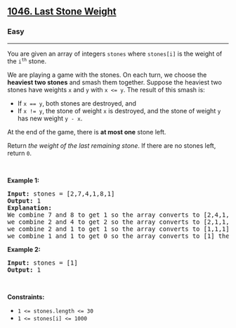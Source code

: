 <h2><a href="https://leetcode.com/problems/last-stone-weight/">1046. Last Stone Weight</a></h2><h3>Easy</h3><hr><div data-read-aloud-multi-block="true"><p>You are given an array of integers <code>stones</code> where <code>stones[i]</code> is the weight of the <code>i<sup>th</sup></code> stone.</p>

<p>We are playing a game with the stones. On each turn, we choose the <strong>heaviest two stones</strong> and smash them together. Suppose the heaviest two stones have weights <code>x</code> and <code>y</code> with <code>x &lt;= y</code>. The result of this smash is:</p>

<ul>
	<li>If <code>x == y</code>, both stones are destroyed, and</li>
	<li>If <code>x != y</code>, the stone of weight <code>x</code> is destroyed, and the stone of weight <code>y</code> has new weight <code>y - x</code>.</li>
</ul>

<p>At the end of the game, there is <strong>at most one</strong> stone left.</p>

<p>Return <em>the weight of the last remaining stone</em>. If there are no stones left, return <code>0</code>.</p>

<p>&nbsp;</p>
<p><strong>Example 1:</strong></p>

<pre><strong>Input:</strong> stones = [2,7,4,1,8,1]
<strong>Output:</strong> 1
<strong>Explanation:</strong> 
We combine 7 and 8 to get 1 so the array converts to [2,4,1,1,1] then,
we combine 2 and 4 to get 2 so the array converts to [2,1,1,1] then,
we combine 2 and 1 to get 1 so the array converts to [1,1,1] then,
we combine 1 and 1 to get 0 so the array converts to [1] then that's the value of the last stone.
</pre>

<p><strong>Example 2:</strong></p>

<pre><strong>Input:</strong> stones = [1]
<strong>Output:</strong> 1
</pre>

<p>&nbsp;</p>
<p><strong>Constraints:</strong></p>

<ul>
	<li><code>1 &lt;= stones.length &lt;= 30</code></li>
	<li><code>1 &lt;= stones[i] &lt;= 1000</code></li>
</ul>
</div>